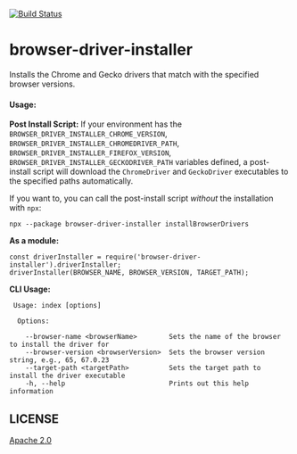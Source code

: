 [![Build Status](https://travis-ci.org/unscrambl/browser-driver-installer.svg?branch=master)](https://travis-ci.org/unscrambl/browser-driver-installer)

# browser-driver-installer
Installs the Chrome and Gecko drivers that match with the specified browser versions.

#### Usage:

**Post Install Script:** If your environment has the `BROWSER_DRIVER_INSTALLER_CHROME_VERSION`, `BROWSER_DRIVER_INSTALLER_CHROMEDRIVER_PATH`, `BROWSER_DRIVER_INSTALLER_FIREFOX_VERSION`, `BROWSER_DRIVER_INSTALLER_GECKODRIVER_PATH` variables defined, a post-install script will download the `ChromeDriver` and `GeckoDriver` executables to the specified paths automatically.

If you want to, you can call the post-install script *without* the installation with `npx`:
```
npx --package browser-driver-installer installBrowserDrivers
```

**As a module:**
```
const driverInstaller = require('browser-driver-installer').driverInstaller;
driverInstaller(BROWSER_NAME, BROWSER_VERSION, TARGET_PATH);
```


**CLI Usage:**

````
 Usage: index [options]

  Options:

    --browser-name <browserName>        Sets the name of the browser to install the driver for
    --browser-version <browserVersion>  Sets the browser version string, e.g., 65, 67.0.23
    --target-path <targetPath>          Sets the target path to install the driver executable
    -h, --help                          Prints out this help information
````

## LICENSE
[Apache 2.0](https://github.com/unscrambl/browser-driver-installer/blob/master/LICENSE)

